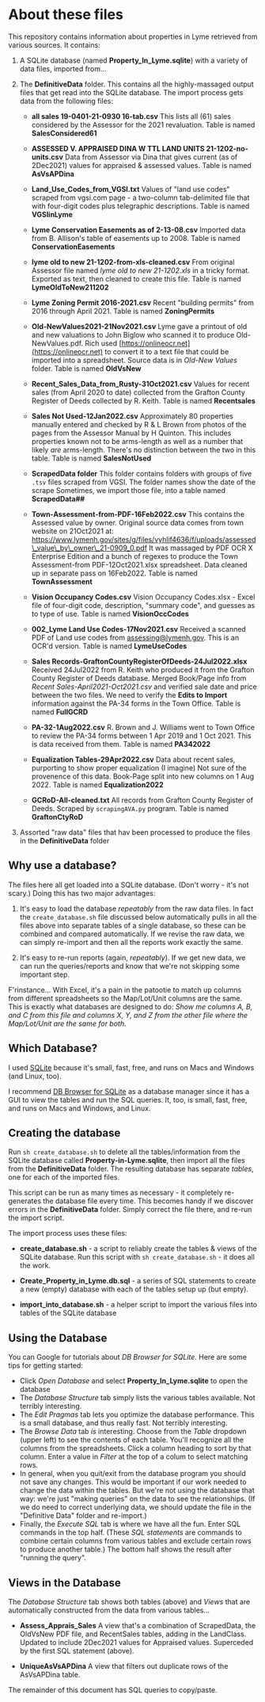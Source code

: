 # About these files

This repository contains information about properties in Lyme retrieved from various sources.
It contains:

1. A SQLite database (named **Property_In_Lyme.sqlite**) with a variety of data files, imported from...

2. The **DefinitiveData** folder. This contains all the highly-massaged output files that get read into the SQLite database. The import process gets data from the following files:

   - **all sales 19-0401-21-0930 16-tab.csv**
     This lists all (61) sales considered by the Assessor for the 2021 revaluation.
     Table is named **SalesConsidered61**

   - **ASSESSED V. APPRAISED DINA W TTL LAND UNITS 21-1202-no-units.csv**
     Data from Assessor via Dina that gives current (as of 2Dec2021) values for
     appraised & assessed values.
     Table is named **AsVsAPDina**

   - **Land_Use_Codes_from_VGSI.txt**
     Values of "land use codes" scraped from vgsi.com page -
     a two-column tab-delimited file that with four-digit codes plus telegraphic descriptions.
     Table is named **VGSIinLyme**

   - **Lyme Conservation Easements as of 2-13-08.csv**
     Imported data from B. Allison's table of easements up to 2008.
     Table is named **ConservationEasements**

   - **lyme old to new 21-1202-from-xls-cleaned.csv**
     From original Assessor file named _lyme old to new 21-1202.xls_ in a tricky format.
     Exported as text, then cleaned to create this file.
     Table is named **LymeOldToNew211202**

   - **Lyme Zoning Permit 2016-2021.csv**
     Recent "building permits" from 2016 through April 2021.
     Table is named **ZoningPermits**

   - **Old-NewValues2021-21Nov2021.csv**
     Lyme gave a printout of old and new valuations to John Biglow who scanned
     it to produce Old-NewValues.pdf.
     Rich used [https://onlineocr.net](https://onlineocr.net) to convert it to a
     text file that could be imported into a spreadsheet. Source data is in _Old-New Values_ folder.
     Table is named **OldVsNew**

   - **Recent_Sales_Data_from_Rusty-31Oct2021.csv**
     Values for recent sales (from April 2020 to date) collected from the Grafton County
     Register of Deeds collected by R. Keith.
     Table is named **Recentsales**

   - **Sales Not Used-12Jan2022.csv**
     Approximately 80 properties manually entered and checked by R & L Brown
     from photos of the pages from the Assessor Manual by H Quinton.
     This includes properties known not to be arms-length as well as a
     number that likely _are_ arms-length.
     There's no distinction between the two in this table.
     Table is named **SalesNotUsed**

   - **ScrapedData folder** 
     This folder contains folders with 
     groups of five `.tsv` files scraped from VGSI.
     The folder names show the date of the scrape
     Sometimes, we import those file, into a table named **ScrapedData##**

   - **Town-Assessment-from-PDF-16Feb2022.csv**
     This contains the Assessed value by owner.
     Original source data comes from town website on 21Oct2021 at:
     https://www.lymenh.gov/sites/g/files/vyhlif4636/f/uploads/assessed\_value\_by\_owner\_21-0909_0.pdf
     It was massaged by PDF OCR X Enterprise Edition and a bunch of regexes to produce
     the Town Assessment-from PDF-12Oct2021.xlsx spreadsheet.
     Data cleaned up in separate pass on 16Feb2022.
     Table is named **TownAssessment**

   - **Vision Occupancy Codes.csv**
     Vision Occupancy Codes.xlsx - Excel file of four-digit code, description,
     "summary code", and guesses as to type of use.
     Table is named **VisionOccCodes**

   - **002_Lyme Land Use Codes-17Nov2021.csv**
     Received a scanned PDF of Land use codes from assessing@lymenh.gov.
     This is an OCR'd version.
     Table is named **LymeUseCodes**

   - **Sales Records-GraftonCountyRegisterOfDeeds-24Jul2022.xlsx**
     Received 24Jul2022 from R. Keith who produced it from the
     Grafton County Register of Deeds database.
     Merged Book/Page info from _Recent Sales-April2021-Oct2021.csv_
     and verified sale date and price between the two files.
     We need to verify the **Edits to Import** information against
     the PA-34 forms in the Town Office.
     Table is named **FullGCRD**

   - **PA-32-1Aug2022.csv**
     R. Brown and J. Williams went to Town Office to review the PA-34 forms
     between 1 Apr 2019 and 1 Oct 2021. This is data received from them.
     Table is named **PA342022**

   - **Equalization Tables-29Apr2022.csv**
     Data about recent sales, purporting to show proper equalization (I imagine)
     Not sure of the provenence of this data.
     Book-Page split into new columns on 1 Aug 2022.
     Table is named **Equalization2022**

   - **GCRoD-All-cleaned.txt**
     All records from Grafton County Register of Deeds.
     Scraped by `scrapingAVA.py` program.
     Table is named **GraftonCtyRoD**

3. Assorted "raw data" files that hav been processed to produce
   the files in the **DefinitiveData** folder

## Why use a database?

The files here all get loaded into a SQLite database.
(Don't worry - it's not scary.)
Doing this has two major advantages:

1. It's easy to load the database _repeatably_ from the raw data files.
   In fact the `create_database.sh` file discussed below automatically pulls
   in all the files above into separate tables of a single database,
   so these can be combined and compared automatically.
   If we revise the raw data, we can simply re-import and
   then all the reports work exactly the same.

2. It's easy to re-run reports (again, _repeatably_).
   If we get new data, we can run the queries/reports and know
   that we're not skipping some important step.

F'rinstance... With Excel, it's a pain in the patootie to match up columns
from different spreadsheets so the Map/Lot/Unit columns are the same.
This is exactly what databases are designed to do:
_Show me columns A, B, and C from this file and columns X, Y, and Z
from the other file where the Map/Lot/Unit are the same for both._

## Which Database?

I used [SQLite](https://sqlite.org/index.html) because it's small, fast, free,
and runs on Macs and Windows (and Linux, too).

I recommend [DB Browser for SQLite](https://sqlitebrowser.org/)
as a database manager since it has a GUI to view the tables
and run the SQL queries.
It, too, is small, fast, free, and runs on Macs and Windows, and Linux.

## Creating the database

Run `sh create_database.sh` to delete all the tables/information from the
SQLite database called **Property-in-Lyme.sqlite**,
then import all the files from the **DefinitiveData** folder.
The resulting database
has separate _tables_, one for each of the imported files.

This script can be run as many times as necessary -
it completely re-generates the database file every time.
This becomes handy if we discover errors in the **DefinitiveData** folder.
Simply correct the file there, and re-run the import script.

The import process uses these files:

- **create_database.sh** - a script to reliably create the tables & views of the SQLite database.
  Run this script with `sh create_database.sh` - it does all the work.

- **Create_Property_in_Lyme.db.sql** - a series of SQL statements
  to create a new (empty) database with each of the tables setup up (but empty).

- **import_into_database.sh** - a helper script to import the
  various files into tables of the SQLite database

## Using the Database

You can Google for tutorials about _DB Browser for SQLite_.
Here are some tips for getting started:

- Click _Open Database_ and select **Property_In_Lyme.sqlite** to open the database
- The _Database Structure_ tab simply lists the various tables available.
  Not terribly interesting.
- The _Edit Pragmas_ tab lets you optimize the database performance.
  This is a small database, and thus really fast. Not terribly interesting.
- The _Browse Data_ tab _is_ interesting.
  Choose from the _Table_ dropdown (upper left) to see the contents of each table.
  You'll recognize all the columns from the spreadsheets.
  Click a column heading to sort by that column.
  Enter a value in _Filter_ at the top of a colum to select matching rows.
- In general, when you quit/exit from the database program you should not save any changes.
  This would be important if our work needed to change the data within the tables.
  But we're not using the database that way:
  we're just "making queries" on the data to see the relationships.
  (If we do need to correct underlying data, we should update the file in
  the "Definitive Data" folder and re-import.)
- Finally, the _Execute SQL_ tab is where we have all the fun.
  Enter SQL commands in the top half.
  (These _SQL statements_ are commands to combine certain columns
  from various tables and exclude certain rows to produce another table.)
  The bottom half shows the result after "running the query".

## Views in the Database

The _Database Structure_ tab shows both tables (above) and _Views_ that are
automatically constructed from the data from various tables...

- **Assess_Apprais_Sales**
  A view that's a combination of ScrapedData, the OldVsNew PDF file,
  and RecentSales tables, adding in the LandClass.
  Updated to include 2Dec2021 values for Appraised values.
  Superceded by the first SQL statement (above).

- **UniqueAsVsAPDina** A view that filters out duplicate rows
  of the AsVsAPDina table.

The remainder of this document has SQL queries to copy/paste.

